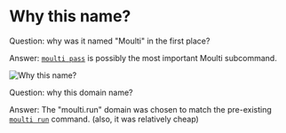 # Why this name?

Question: why was it named "Moulti" in the first place?

Answer: [`moulti pass`](subcommands.md#pass) is possibly the most important Moulti subcommand.

![Why this name?](assets/images/why-moulti-name.svg)

Question: why this domain name?

Answer: The "moulti.run" domain was chosen to match the pre-existing [`moulti run`](subcommands.md/#run) command.
(also, it was relatively cheap)
